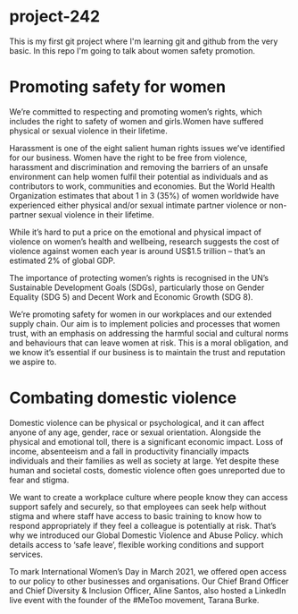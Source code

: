 # project-242
This is my first git project where I'm learning git and github from the very basic.
In this repo I'm going to talk about women safety promotion.
# Promoting safety for women

We’re committed to respecting and promoting women’s rights, which includes the right to safety of women and girls.Women have suffered physical or sexual violence in their lifetime.

Harassment is one of the eight salient human rights issues we’ve identified for our business. Women have the right to be free from violence, harassment and discrimination and removing the barriers of an unsafe environment can help women fulfil their potential as individuals and as contributors to work, communities and economies. But the World Health Organization estimates that about 1 in 3 (35%) of women worldwide have experienced either physical and/or sexual intimate partner violence or non-partner sexual violence in their lifetime.

While it’s hard to put a price on the emotional and physical impact of violence on women’s health and wellbeing, research suggests the cost of violence against women each year is around US$1.5 trillion – that’s an estimated 2% of global GDP.

The importance of protecting women’s rights is recognised in the UN’s Sustainable Development Goals (SDGs), particularly those on Gender Equality (SDG 5) and Decent Work and Economic Growth (SDG 8).

We’re promoting safety for women in our workplaces and our extended supply chain. Our aim is to implement policies and processes that women trust, with an emphasis on addressing the harmful social and cultural norms and behaviours that can leave women at risk. This is a moral obligation, and we know it’s essential if our business is to maintain the trust and reputation we aspire to.
# Combating domestic violence
Domestic violence can be physical or psychological, and it can affect anyone of any age, gender, race or sexual orientation. Alongside the physical and emotional toll, there is a significant economic impact. Loss of income, absenteeism and a fall in productivity financially impacts individuals and their families as well as society at large. Yet despite these human and societal costs, domestic violence often goes unreported due to fear and stigma.

We want to create a workplace culture where people know they can access support safely and securely, so that employees can seek help without stigma and where staff have access to basic training to know how to respond appropriately if they feel a colleague is potentially at risk. That’s why we introduced our Global Domestic Violence and Abuse Policy.
 which details access to ‘safe leave’, flexible working conditions and support services.

To mark International Women’s Day in March 2021, we offered open access to our policy to other businesses and organisations. Our Chief Brand Officer and Chief Diversity & Inclusion Officer, Aline Santos, also hosted a LinkedIn live event with the founder of the #MeToo movement, Tarana Burke. 
